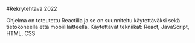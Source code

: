 #Rekrytehtävä 2022

Ohjelma on toteutettu Reactilla ja se on suunniteltu käytettäväksi sekä tietokoneella että mobiililaitteella.
Käytettävät tekniikat: React, JavaScript, HTML, CSS